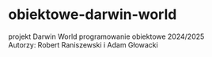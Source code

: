 # obiektowe-darwin-world
projekt Darwin World programowanie obiektowe 2024/2025  
Autorzy: Robert Raniszewski i Adam Głowacki
